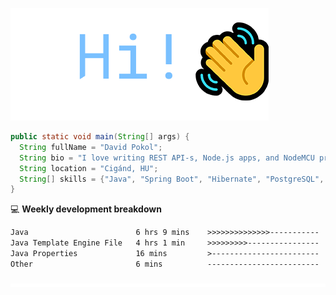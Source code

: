 ![Hi!](assets/images/hi.png)

```java
public static void main(String[] args) {
  String fullName = "David Pokol";
  String bio = "I love writing REST API-s, Node.js apps, and NodeMCU programs";
  String location = "Cigánd, HU";
  String[] skills = {"Java", "Spring Boot", "Hibernate", "PostgreSQL", "Git"};
}
```

💻 **Weekly development breakdown**
<!--START_SECTION:waka-->

```txt
Java                        6 hrs 9 mins    >>>>>>>>>>>>>>-----------   57.43 %
Java Template Engine File   4 hrs 1 min     >>>>>>>>>----------------   37.51 %
Java Properties             16 mins         >------------------------   02.57 %
Other                       6 mins          -------------------------   01.00 %
```

<!--END_SECTION:waka-->

![footer](assets/images/footer.png)
